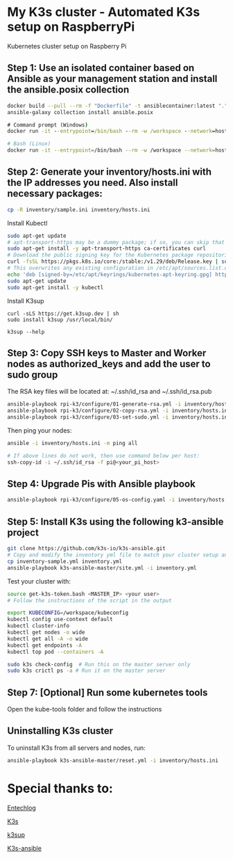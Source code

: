 # My K3s cluster - Automated K3s setup on RaspberryPi
Kubernetes cluster setup on Raspberry Pi


## Step 1: Use an isolated container based on Ansible as your management station and install the ansible.posix collection

```bash
docker build --pull --rm -f "Dockerfile" -t ansiblecontainer:latest "."
ansible-galaxy collection install ansible.posix
```


```cmd
# Command prompt (Windows)
docker run -it --entrypoint=/bin/bash --rm -w /workspace --network=host -v %cd%:/workspace ansiblecontainer
```

```bash
# Bash (Linux)
docker run -it --entrypoint=/bin/bash --rm -w /workspace --network=host  -v `pwd`:/workspace ansiblecontainer
```
## Step 2: Generate your inventory/hosts.ini with the IP addresses you need. Also install necessary packages:
```bash
cp -R inventory/sample.ini inventory/hosts.ini
```

Install Kubectl
```bash
sudo apt-get update
# apt-transport-https may be a dummy package; if so, you can skip that package
sudo apt-get install -y apt-transport-https ca-certificates curl
# Download the public signing key for the Kubernetes package repositories
curl -fsSL https://pkgs.k8s.io/core:/stable:/v1.29/deb/Release.key | sudo gpg --dearmor -o /etc/apt/keyrings/kubernetes-apt-keyring.gpg
# This overwrites any existing configuration in /etc/apt/sources.list.d/kubernetes.list
echo 'deb [signed-by=/etc/apt/keyrings/kubernetes-apt-keyring.gpg] https://pkgs.k8s.io/core:/stable:/v1.29/deb/ /' | sudo tee /etc/apt/sources.list.d/kubernetes.list
sudo apt-get update
sudo apt-get install -y kubectl
```

Install K3sup
```
curl -sLS https://get.k3sup.dev | sh
sudo install k3sup /usr/local/bin/

k3sup --help
```


## Step 3: Copy SSH keys to Master and Worker nodes as authorized_keys and add the user to sudo group
The RSA key files will be located at: ~/.ssh/id_rsa and ~/.ssh/id_rsa.pub
```bash
ansible-playbook rpi-k3/configure/01-generate-rsa.yml -i inventory/hosts.ini
ansible-playbook rpi-k3/configure/02-copy-rsa.yml -i inventory/hosts.ini --ask-pass
ansible-playbook rpi-k3/configure/03-set-sudo.yml -i inventory/hosts.ini --ask-pass --ask-become-pass
```


Then ping your nodes:
```bash
ansible -i inventory/hosts.ini -m ping all

# If above lines do not work, then use command below per host:
ssh-copy-id -i ~/.ssh/id_rsa -f pi@<your_pi_host>
```

## Step 4: Upgrade Pis with Ansible playbook
```bash
ansible-playbook rpi-k3/configure/05-os-config.yaml -i inventory/hosts.ini -t upgrade
```

## Step 5: Install K3s using the following k3-ansible project
```bash
git clone https://github.com/k3s-io/k3s-ansible.git
# Copy and modify the inventory yml file to match your cluster setup and also adjust the version of K3S to install.
cp inventory-sample.yml inventory.yml
ansible-playbook k3s-ansible-master/site.yml -i inventory.yml
```



Test your cluster with:
```bash
source get-k3s-token.bash <MASTER_IP> <your user>
# Follow the instructions of the script in the output

export KUBECONFIG=/workspace/kubeconfig
kubectl config use-context default
kubectl cluster-info
kubectl get nodes -o wide
kubectl get all -A -o wide
kubectl get endpoints -A
kubectl top pod --containers -A

sudo k3s check-config  # Run this on the master server only
sudo k3s crictl ps -a # Run it on the master server
```

## Step 7: [Optional] Run some kubernetes tools 
Open the kube-tools folder and follow the instructions


## Uninstalling K3s cluster
To uninstall K3s from all servers and nodes, run:

```bash
ansible-playbook k3s-ansible-master/reset.yml -i inventory/hosts.ini
```

# Special thanks to:
[Entechlog](https://www.entechlog.com/blog/general/how-to-set-up-kubernetes-cluster-with-raspberry-pi/#prerequisite)

[K3s](https://k3s.io/)

[k3sup](https://github.com/k3s-io/k3sup)

[K3s-ansible](https://github.com/k3s-io/k3s-ansible)